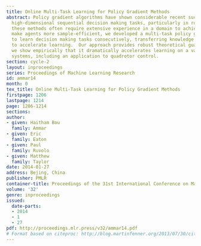```yaml
---
title: Online Multi-Task Learning for Policy Gradient Methods
abstract: Policy gradient algorithms have shown considerable recent success in solving
  high-dimensional sequential decision making tasks, particularly in robotics.  However,
  these methods often require extensive experience in a domain to achieve high performance.  To
  make agents more sample-efficient, we developed a multi-task policy gradient method
  to learn decision making tasks consecutively, transferring knowledge between tasks
  to accelerate learning.  Our approach provides robust theoretical guarantees, and
  we show empirically that it dramatically accelerates learning on a variety of dynamical
  systems, including an application to quadrotor control.
section: cycle-2
layout: inproceedings
series: Proceedings of Machine Learning Research
id: ammar14
month: 0
tex_title: Online Multi-Task Learning for Policy Gradient Methods
firstpage: 1206
lastpage: 1214
page: 1206-1214
sections: 
author:
- given: Haitham Bou
  family: Ammar
- given: Eric
  family: Eaton
- given: Paul
  family: Ruvolo
- given: Matthew
  family: Taylor
date: 2014-01-27
address: Bejing, China
publisher: PMLR
container-title: Proceedings of the 31st International Conference on Machine Learning
volume: '32'
genre: inproceedings
issued:
  date-parts:
  - 2014
  - 1
  - 27
pdf: http://proceedings.mlr.press/v32/ammar14.pdf
# Format based on citeproc: http://blog.martinfenner.org/2013/07/30/citeproc-yaml-for-bibliographies/
---
```

